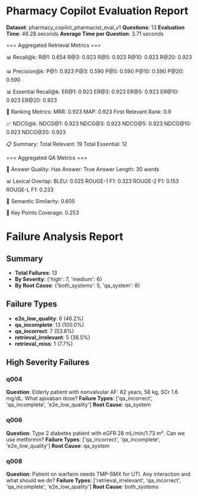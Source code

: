 # Pharmacy Copilot Evaluation Report

**Dataset**: pharmacy_copilot_pharmacist_eval_v1
**Questions**: 13
**Evaluation Time**: 48.28 seconds
**Average Time per Question**: 3.71 seconds


=== Aggregated Retrieval Metrics ===

📊 Recall@k:
  R@1: 0.654
  R@3: 0.923
  R@5: 0.923
  R@10: 0.923
  R@20: 0.923

📊 Precision@k:
  P@1: 0.923
  P@3: 0.590
  P@5: 0.590
  P@10: 0.590
  P@20: 0.590

📊 Essential Recall@k:
  ER@1: 0.923
  ER@3: 0.923
  ER@5: 0.923
  ER@10: 0.923
  ER@20: 0.923

🎯 Ranking Metrics:
  MRR: 0.923
  MAP: 0.923
  First Relevant Rank: 0.9

📈 NDCG@k:
  NDCG@1: 0.923
  NDCG@3: 0.923
  NDCG@5: 0.923
  NDCG@10: 0.923
  NDCG@20: 0.923

📋 Summary:
  Total Relevant: 19
  Total Essential: 12


=== Aggregated QA Metrics ===

📝 Answer Quality:
  Has Answer: True
  Answer Length: 30 words

📊 Lexical Overlap:
  BLEU: 0.025
  ROUGE-1 F1: 0.323
  ROUGE-2 F1: 0.153
  ROUGE-L F1: 0.233

🧠 Semantic Similarity: 0.605

🎯 Key Points Coverage: 0.253

# Failure Analysis Report

## Summary
- **Total Failures**: 13
- **By Severity**: {'high': 7, 'medium': 6}
- **By Root Cause**: {'both_systems': 5, 'qa_system': 8}

## Failure Types
- **e2e_low_quality**: 6 (46.2%)
- **qa_incomplete**: 13 (100.0%)
- **qa_incorrect**: 7 (53.8%)
- **retrieval_irrelevant**: 5 (38.5%)
- **retrieval_miss**: 1 (7.7%)

## High Severity Failures
### q004
**Question**: Elderly patient with nonvalvular AF: 82 years, 58 kg, SCr 1.6 mg/dL. What apixaban dose?
**Failure Types**: ['qa_incorrect', 'qa_incomplete', 'e2e_low_quality']
**Root Cause**: qa_system

### q006
**Question**: Type 2 diabetes patient with eGFR 28 mL/min/1.73 m². Can we use metformin?
**Failure Types**: ['qa_incorrect', 'qa_incomplete', 'e2e_low_quality']
**Root Cause**: qa_system

### q008
**Question**: Patient on warfarin needs TMP-SMX for UTI. Any interaction and what should we do?
**Failure Types**: ['retrieval_irrelevant', 'qa_incorrect', 'qa_incomplete', 'e2e_low_quality']
**Root Cause**: both_systems
